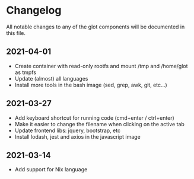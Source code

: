 # Changelog
All notable changes to any of the glot components will be documented in this file.

## 2021-04-01
- Create container with read-only rootfs and mount /tmp and /home/glot as tmpfs
- Update (almost) all languages
- Install more tools in the bash image (sed, grep, awk, git, etc...)

## 2021-03-27
- Add keyboard shortcut for running code (cmd+enter / ctrl+enter)
- Make it easier to change the filename when clicking on the active tab
- Update frontend libs: jquery, bootstrap, etc
- Install lodash, jest and axios in the javascript image

## 2021-03-14
- Add support for Nix language
